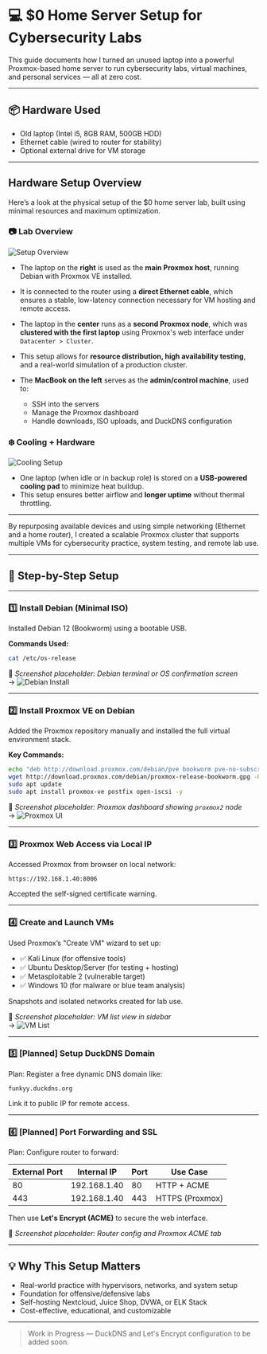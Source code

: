 # 💻 $0 Home Server Setup for Cybersecurity Labs

This guide documents how I turned an unused laptop into a powerful Proxmox-based home server to run cybersecurity labs, virtual machines, and personal services — all at zero cost.

---

## 📦 Hardware Used

- Old laptop (Intel i5, 8GB RAM, 500GB HDD)
- Ethernet cable (wired to router for stability)
- Optional external drive for VM storage

---

## Hardware Setup Overview

Here’s a look at the physical setup of the $0 home server lab, built using minimal resources and maximum optimization.

### 📷 Lab Overview
![Setup Overview](../../Images/home-server/setup-overview.png)

- The laptop on the **right** is used as the **main Proxmox host**, running Debian with Proxmox VE installed.
- It is connected to the router using a **direct Ethernet cable**, which ensures a stable, low-latency connection necessary for VM hosting and remote access.
- The laptop in the **center** runs as a **second Proxmox node**, which was **clustered with the first laptop** using Proxmox's web interface under `Datacenter > Cluster`.
- This setup allows for **resource distribution, high availability testing**, and a real-world simulation of a production cluster.

- The **MacBook on the left** serves as the **admin/control machine**, used to:
  - SSH into the servers
  - Manage the Proxmox dashboard
  - Handle downloads, ISO uploads, and DuckDNS configuration

### ❄️ Cooling + Hardware
![Cooling Setup](../../Images/home-server/aftersetup.png)

- One laptop (when idle or in backup role) is stored on a **USB-powered cooling pad** to minimize heat buildup.
- This setup ensures better airflow and **longer uptime** without thermal throttling.

---

By repurposing available devices and using simple networking (Ethernet and a home router), I created a scalable Proxmox cluster that supports multiple VMs for cybersecurity practice, system testing, and remote lab use.


---

## 🔧 Step-by-Step Setup

---

### 1️⃣ Install Debian (Minimal ISO)

Installed Debian 12 (Bookworm) using a bootable USB.

**Commands Used:**
```bash
cat /etc/os-release
```

📸 _Screenshot placeholder: Debian terminal or OS confirmation screen_  
→ ![Debian Install](../../Images/home-server/install-debian.png)

---

### 2️⃣ Install Proxmox VE on Debian

Added the Proxmox repository manually and installed the full virtual environment stack.

**Key Commands:**
```bash
echo "deb http://download.proxmox.com/debian/pve bookworm pve-no-subscription" | sudo tee /etc/apt/sources.list.d/pve-install-repo.list
wget http://download.proxmox.com/debian/proxmox-release-bookworm.gpg -O /etc/apt/trusted.gpg.d/proxmox-release.gpg
sudo apt update
sudo apt install proxmox-ve postfix open-iscsi -y
```

📸 _Screenshot placeholder: Proxmox dashboard showing `proxmox2` node_  
→ ![Proxmox UI](../../Images/home-server/proxmox-dashboard.png)

---

### 3️⃣ Proxmox Web Access via Local IP

Accessed Proxmox from browser on local network:

```
https://192.168.1.40:8006
```

Accepted the self-signed certificate warning.

---

### 4️⃣ Create and Launch VMs

Used Proxmox’s "Create VM" wizard to set up:

- ✅ Kali Linux (for offensive tools)
- ✅ Ubuntu Desktop/Server (for testing + hosting)
- ✅ Metasploitable 2 (vulnerable target)
- ✅ Windows 10 (for malware or blue team analysis)

Snapshots and isolated networks created for lab use.

📸 _Screenshot placeholder: VM list view in sidebar_  
→ ![VM List](../../Images/home-server/vm-list.png)

---

### 5️⃣ [Planned] Setup DuckDNS Domain

Plan: Register a free dynamic DNS domain like:

```
funkyy.duckdns.org
```

Link it to public IP for remote access.

---

### 6️⃣ [Planned] Port Forwarding and SSL

Plan: Configure router to forward:

| External Port | Internal IP     | Port | Use Case        |
|---------------|------------------|------|------------------|
| 80            | 192.168.1.40     | 80   | HTTP + ACME      |
| 443           | 192.168.1.40     | 443  | HTTPS (Proxmox)  |

Then use **Let's Encrypt (ACME)** to secure the web interface.

📸 _Screenshot placeholder: Router config and Proxmox ACME tab_

---

## 💡 Why This Setup Matters

- Real-world practice with hypervisors, networks, and system setup
- Foundation for offensive/defensive labs
- Self-hosting Nextcloud, Juice Shop, DVWA, or ELK Stack
- Cost-effective, educational, and customizable

---


> Work in Progress — DuckDNS and Let's Encrypt configuration to be added soon.